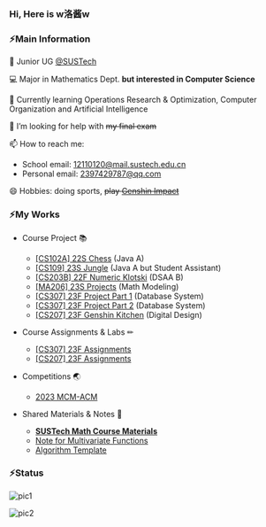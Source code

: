 ### Hi, Here is w洛酱w

### ⚡Main Information

🏫 Junior UG [@SUSTech](https://www.sustech.edu.cn/)

💻 Major in Mathematics Dept. **but interested in Computer Science**

🌱 Currently learning Operations Research & Optimization, Computer Organization and Artificial Intelligence

🤔 I’m looking for help with ~~my final exam~~

📫 How to reach me: 

- School email: 12110120@mail.sustech.edu.cn
- Personal email: 2397429787@qq.com

😄 Hobbies: doing sports, ~~play [Genshin Impact](https://ys.mihoyo.com/)~~




### ⚡My Works

- Course Project 📚
  - [[CS102A] 22S Chess](https://github.com/wLUOw/Chess) (Java A)
  - [[CS109] 23S Jungle](https://github.com/wLUOw/Jungle) (Java A but Student Assistant)
  - [[CS203B] 22F Numeric Klotski](https://github.com/wLUOw/Numeric_Klotski) (DSAA B)
  - [[MA206] 23S Projects](https://github.com/wLUOw/MA206-MM-Projects) (Math Modeling)
  - [[CS307] 23F Project Part 1](https://github.com/wLUOw/CS307_23F_Project_Part1) (Database System)
  - [[CS307] 23F Project Part 2](https://github.com/wLUOw/CS307_23F_Project_Part2) (Database System)
  - [[CS207] 23F Genshin Kitchen](https://github.com/wLUOw/CS207_23F_Project_GenshinKitchen) (Digital Design)

- Course Assignments & Labs ✏
  - [[CS307] 23F Assignments](https://github.com/wLUOw/CS307_23F_Assignment)
  - [[CS207] 23F Assignments](https://github.com/wLUOw/CS207_23F_Assignment)
- Competitions 🌏
  - [2023 MCM-ACM](https://github.com/wLUOw/2023_MCM-ACM)
- Shared Materials & Notes 🔑
  - [**SUSTech Math Course Materials**](https://github.com/wLUOw/SUSTech_Math_Course_Materials)
  - [Note for Multivariate Functions](https://github.com/wLUOw/Introduction_to_Multivariate_Functions)
  - [Algorithm Template](https://github.com/wLUOw/CodeRepo)




### ⚡Status

![pic1](https://github-readme-stats.vercel.app/api?username=wLUOw&show_icons=true&include_all_commits=true&count_private=true) 

![pic2](https://github-readme-stats.vercel.app/api/top-langs/?username=wLUOw&layout=compact&hide=VHDL)

